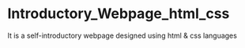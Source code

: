 # Introductory_Webpage_html_css
It is a self-introductory webpage designed using html &amp; css languages

